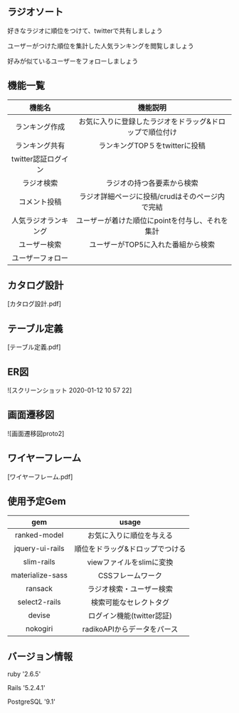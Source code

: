 
## ラジオソート
好きなラジオに順位をつけて、twitterで共有しましょう

ユーザーがつけた順位を集計した人気ランキングを閲覧しましょう

好みが似ているユーザーをフォローしましょう
## 機能一覧
| 機能名 | 機能説明 |
|:---:|:---:|
|ランキング作成 |お気に入りに登録したラジオをドラッグ&ドロップで順位付け |
|ランキング共有 |ランキングTOP５をtwitterに投稿 |
|twitter認証ログイン | |
|ラジオ検索 |ラジオの持つ各要素から検索 |
|コメント投稿 |ラジオ詳細ページに投稿/crudはそのページ内で完結 |
|人気ラジオランキング |ユーザーが着けた順位にpointを付与し、それを集計 |
|ユーザー検索 |ユーザーがTOP5に入れた番組から検索 |
|ユーザーフォロー | |

## カタログ設計
[カタログ設計.pdf]
## テーブル定義
[テーブル定義.pdf]

## ER図
![スクリーンショット 2020-01-12 10 57 22]


## 画面遷移図
![画面遷移図proto2]

## ワイヤーフレーム
[ワイヤーフレーム.pdf]

## 使用予定Gem
| gem | usage |
|:---:|:---:|
|ranked-model |お気に入りに順位を与える |
|jquery-ui-rails |順位をドラッグ&ドロップでつける |
|slim-rails |viewファイルをslimに変換 |
|materialize-sass |CSSフレームワーク |
|ransack |ラジオ検索・ユーザー検索 |
|select2-rails |検索可能なセレクトタグ |
|devise |ログイン機能(twitter認証) |
|nokogiri |radikoAPIからデータをパース |

## バージョン情報
ruby '2.6.5'

Rails '5.2.4.1'

PostgreSQL '9.1'
